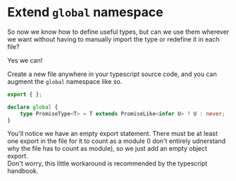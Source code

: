 # Extend `global` namespace

So now we know how to define useful types, but can we use them wherever we want without having to manually import the type or redefine it in each file?  

Yes we can!

Create a new file anywhere in your typescript source code, and you can augment the `global` namespace like so.

```typescript
export { };

declare global {
    type PromiseType<T> = T extends PromiseLike<infer U> ? U : never;
}
```

You'll notice we have an empty export statement. There must be at least one export in the file for it to count as a module (I don't entirely udnerstand why the file has to count as module), so we just add an empty object export.  
Don't worry, this little workaround is recommended by the typescript handbook.